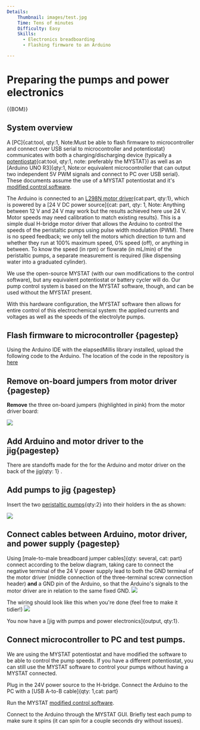 ```yaml
---
Details:
    Thumbnail: images/test.jpg
    Time: Tens of minutes
    Difficulty: Easy
    Skills:
      - Electronics breadboarding
      - Flashing firmware to an Arduino 

---
```

<!-- There should be only one Header per page. You do not need to use all the keys -->
# Preparing the pumps and power electronics

{{BOM}}

## System overview

A [PC]{cat:tool, qty:1, Note:Must be able to flash firmware to microcontroller and connect over USB serial to microcontroller and potentiostat} communicates with both a charging/discharging device (typically a [potentiostat](pstat.md){cat:tool, qty:1, note: preferably the MYSTAT}) as well as an [Arduino UNO R3]{qty:1, Note:or equivalent microcontroller that can output two independent 5V PWM signals and connect to PC over USB serial}. These documents assume the use of a MYSTAT potentiostat and it's [modified control software](https://codeberg.org/FBRC/mystat/).

The Arduino is connected to an [L298N motor driver](drivers.md){cat:part, qty:1}, which is powered by a [24 V DC power source]{cat: part, qty: 1, Note: Anything between 12 V and 24 V may work but the results achieved here use 24 V. Motor speeds may need calibration to match existing results}. This is a simple dual H-bridge motor driver that allows the Arduino to control the speeds of the peristaltic pumps using pulse width modulation (PWM). There is no speed feedback; we only tell the motors which direction to turn and whether they run at 100% maximum speed, 0% speed (off), or anything in between. To know the speed (in rpm) or flowrate (in mL/min) of the peristaltic pumps, a separate measurement is required (like dispensing water into a graduated cylinder).

We use the open-source MYSTAT (with our own modifications to the control software), but any equivalent potentiostat or battery cycler will do. Our pump control system is based on the MYSTAT software, though, and can be used without the MYSTAT present.

With this hardware configuration, the MYSTAT software then allows for entire control of this electrochemical system: the applied currents and voltages as well as the speeds of the electrolyte pumps. 


## Flash firmware to microcontroller {pagestep}

Using the Arduino IDE with the elapsedMillis library installed, upload the following code to the Arduino. The location of the code in the repository is [here](https://codeberg.org/FBRC/RFB-dev-kit/src/branch/main/firmware/ArduinoUnoR3_MotorControl.ino)

## Remove on-board jumpers from motor driver {pagestep}

**Remove** the three on-board jumpers (highlighted in pink) from the motor driver board:

![](images/Screenshot_20240703_221706.png)

## Add Arduino and motor driver to the jig{pagestep}

There are standoffs made for the for the Arduino and motor driver on the back of the [jig](fromstep){qty: 1} .

## Add pumps to jig {pagestep}

Insert the two [peristaltic pumps](pumps.md){qty:2} into their holders in the as shown:

![](images/Screenshot_20250102_190036.png)


## Connect cables between Arduino, motor driver, and power supply {pagestep}

Using [male-to-male breadboard jumper cables]{qty: several, cat: part} connect according to the below diagram, taking care to connect the negative terminal of the 24 V power supply lead to both the GND terminal of the motor driver (middle connection of the three-terminal screw connection header) **and** a GND pin of the Arduino, so that the Arduino's signals to the motor driver are in relation to the same fixed GND.
![](images/test.jpg)

The wiring should look like this when you're done (feel free to make it tidier!)
![](images/IMG_20241116_155825.jpg)

You now have a [jig with pumps and power electronics]{output, qty:1}.

## Connect microcontroller to PC and test pumps.

We are using the MYSTAT potentiostat and have modified the software to be able to control the pump speeds. If you have a different potentiostat, you can still use the MYSTAT software to control your pumps without having a MYSTAT connected.

Plug in the 24V power source to the H-bridge. Connect the Arduino to the PC with a [USB A-to-B cable]{qty: 1,cat: part}

Run the MYSTAT [modified control software](https://codeberg.org/FBRC/mystat/).

Connect to the Arduino through the MYSTAT GUI. Briefly test each pump to make sure it spins (it can spin for a couple seconds dry without issues).



